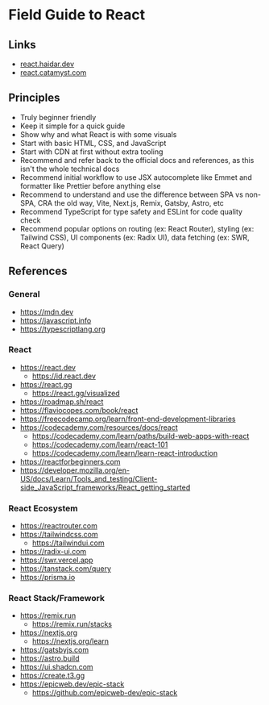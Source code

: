 # Field Guide to React

## Links

- [react.haidar.dev](https://react.haidar.dev)
- [react.catamyst.com](https://react.catamyst.com)

## Principles

- Truly beginner friendly
- Keep it simple for a quick guide
- Show why and what React is with some visuals
- Start with basic HTML, CSS, and JavaScript
- Start with CDN at first without extra tooling
- Recommend and refer back to the official docs and references, as this isn't the whole technical docs
- Recommend initial workflow to use JSX autocomplete like Emmet and formatter like Prettier before anything else
- Recommend to understand and use the difference between SPA vs non-SPA, CRA the old way, Vite, Next.js, Remix, Gatsby, Astro, etc
- Recommend TypeScript for type safety and ESLint for code quality check
- Recommend popular options on routing (ex: React Router), styling (ex: Tailwind CSS), UI components (ex: Radix UI), data fetching (ex: SWR, React Query)

## References

### General

- https://mdn.dev
- https://javascript.info
- https://typescriptlang.org

### React

- https://react.dev
  - https://id.react.dev
- https://react.gg
  - https://react.gg/visualized
- https://roadmap.sh/react
- https://flaviocopes.com/book/react
- https://freecodecamp.org/learn/front-end-development-libraries
- https://codecademy.com/resources/docs/react
  - https://codecademy.com/learn/paths/build-web-apps-with-react
  - https://codecademy.com/learn/react-101
  - https://codecademy.com/learn/learn-react-introduction
- https://reactforbeginners.com
- https://developer.mozilla.org/en-US/docs/Learn/Tools_and_testing/Client-side_JavaScript_frameworks/React_getting_started

### React Ecosystem

- https://reactrouter.com
- https://tailwindcss.com
  - https://tailwindui.com
- https://radix-ui.com
- https://swr.vercel.app
- https://tanstack.com/query
- https://prisma.io

### React Stack/Framework

- https://remix.run
  - https://remix.run/stacks
- https://nextjs.org
  - https://nextjs.org/learn
- https://gatsbyjs.com
- https://astro.build
- https://ui.shadcn.com
- https://create.t3.gg
- https://epicweb.dev/epic-stack
  - https://github.com/epicweb-dev/epic-stack
